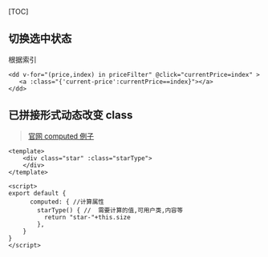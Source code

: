 
[TOC]
## 切换选中状态
根据索引
```
<dd v-for="(price,index) in priceFilter" @click="currentPrice=index" >
   <a :class="{'current-price':currentPrice==index}"></a>
</dd>
```

## 已拼接形式动态改变 class
> [官网 computed 例子](https://cn.vuejs.org/v2/guide/computed.html)
```
<template>
    <div class="star" :class="starType">
    </div>
</template>

<script>
export default {
      computed: { //计算属性
        starType() { //  需要计算的值,可用户类,内容等
          return "star-"+this.size
        },
    }
}
</script>
```